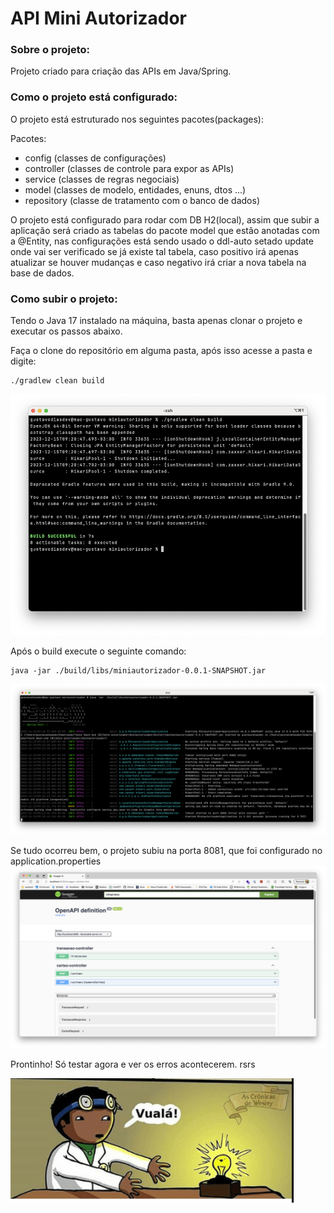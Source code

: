 # API Mini Autorizador

### Sobre o projeto:
Projeto criado para criação das APIs em Java/Spring.

### Como o projeto está configurado:
O projeto está estruturado nos seguintes pacotes(packages):

Pacotes:
- config (classes de configurações)
- controller (classes de controle para expor as APIs)
- service (classes de regras negociais)
- model (classes de modelo, entidades, enuns, dtos ...)
- repository (classe de tratamento com o banco de dados)

O projeto está configurado para rodar com DB H2(local), assim que subir a aplicação será criado as tabelas do pacote
model que estão anotadas com a @Entity, nas configurações está sendo usado o ddl-auto setado update onde
vai ser verificado se já existe tal tabela, caso positivo irá apenas atualizar se houver mudanças e caso negativo
irá criar a nova tabela na base de dados.

### Como subir o projeto:
Tendo o Java 17 instalado na máquina, basta apenas clonar o projeto e executar os passos abaixo.

Faça o clone do repositório em alguma pasta, após isso acesse a pasta e digite:

```
./gradlew clean build
```
![img.png](data/images/build.png)

Após o build execute o seguinte comando:

```
java -jar ./build/libs/miniautorizador-0.0.1-SNAPSHOT.jar
```
![img.png](data/images/java-jar.png)
    

Se tudo ocorreu bem, o projeto subiu na porta 8081, que foi configurado no application.properties
![img.png](data/images/swagger.png)


Prontinho! Só testar agora e ver os erros acontecerem. rsrs

![img.png](data/images/vuala.png)
